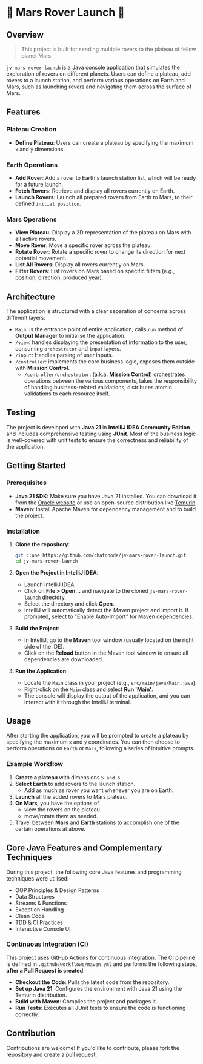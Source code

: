 # 🚀 Mars Rover Launch 🚀
## Overview

> This project is built for sending multiple rovers to the plateau of fellow planet Mars.

`jv-mars-rover-launch` is a Java console application that simulates the exploration of rovers on different planets. Users can define a plateau, add rovers to a launch station, and perform various operations on Earth and Mars, such as launching rovers and navigating them across the surface of Mars.

## Features
### Plateau Creation
- **Define Plateau**: Users can create a plateau by specifying the maximum `x` and `y` dimensions.

### Earth Operations
- **Add Rover**: Add a rover to Earth's launch station list, which will be ready for a future launch.
- **Fetch Rovers**: Retrieve and display all rovers currently on Earth.
- **Launch Rovers**: Launch all prepared rovers from Earth to Mars, to their defined `initial position`.

### Mars Operations
- **View Plateau**: Display a 2D representation of the plateau on Mars with all active rovers.
- **Move Rover**: Move a specific rover across the plateau.
- **Rotate Rover**: Rotate a specific rover to change its direction for next potential movement.
- **List All Rovers**: Display all rovers currently on Mars.
- **Filter Rovers**: List rovers on Mars based on specific filters (e.g., position, direction, produced year).

## Architecture

The application is structured with a clear separation of concerns across different layers:

- `Main`: is the entrance point of entire application, calls `run` method of **Output Manager** to initialise the application.
- `/view`: handles displaying the presentation of information to the user, consuming `orchestrator` and `input` layers.
- `/input`: Handles parsing of user inputs.
- `/controller`: implements the core business logic, exposes them outside with **Mission Control**.
  - `/controller/orchestrator`: (a.k.a. **Mission Control**) orchestrates operations between the various components, takes the responsibility of handling business-related validations, distributes atomic validations to each resource itself. 

## Testing

The project is developed with **Java 21** in **IntelliJ IDEA Community Edition** and includes comprehensive testing using **JUnit**. Most of the business logic is well-covered with unit tests to ensure the correctness and reliability of the application.

## Getting Started

### Prerequisites

- **Java 21 SDK**: Make sure you have Java 21 installed. You can download it from the [Oracle website](https://www.oracle.com/java/technologies/javase/jdk21-archive-downloads.html) or use an open-source distribution like [Temurin](https://adoptium.net/).
- **Maven**: Install Apache Maven for dependency management and to build the project.

### Installation

1. **Clone the repository**:
    ```bash
    git clone https://github.com/chatonode/jv-mars-rover-launch.git
    cd jv-mars-rover-launch
    ```

2. **Open the Project in IntelliJ IDEA**:
    - Launch IntelliJ IDEA.
    - Click on **File > Open...** and navigate to the cloned `jv-mars-rover-launch` directory.
    - Select the directory and click **Open**.
    - IntelliJ will automatically detect the Maven project and import it. If prompted, select to "Enable Auto-Import" for Maven dependencies.

3. **Build the Project**:
    - In IntelliJ, go to the **Maven** tool window (usually located on the right side of the IDE).
    - Click on the **Reload** button in the Maven tool window to ensure all dependencies are downloaded.

4. **Run the Application**:
    - Locate the `Main` class in your project (e.g., `src/main/java/Main.java`).
    - Right-click on the `Main` class and select **Run 'Main'**.
    - The console will display the output of the application, and you can interact with it through the IntelliJ terminal.


## Usage

After starting the application, you will be prompted to create a plateau by specifying the maximum `x` and `y` coordinates. You can then choose to perform operations on `Earth` or `Mars`, following a series of intuitive prompts.

### Example Workflow

1. **Create a plateau** with dimensions `5 and 6`.
2. **Select Earth** to add rovers to the launch station.
   - Add as much as rover you want whenever you are on Earth.
3. **Launch** all the added rovers to Mars plateau.
4. **On Mars**, you have the options of
   - view the rovers on the plateau
   - move/rotate them as needed.
5. Travel between **Mars** and **Earth** stations to accomplish one of the certain operations at above.

## Core Java Features and Complementary Techniques
During this project, the following core Java features and programming techniques were utilised:

- OOP Principles & Design Patterns
- Data Structures
- Streams & Functions
- Exception Handling
- Clean Code
- TDD & CI Practices
- Interactive Console UI

### Continuous Integration (CI)

This project uses GitHub Actions for continuous integration. The CI pipeline is defined in `.github/workflows/maven.yml` and performs the following steps, **after a Pull Request is created**:

- **Checkout the Code**: Pulls the latest code from the repository.
- **Set up Java 21**: Configures the environment with Java 21 using the Temurin distribution.
- **Build with Maven**: Compiles the project and packages it.
- **Run Tests**: Executes all JUnit tests to ensure the code is functioning correctly.

## Contribution

Contributions are welcome! If you'd like to contribute, please fork the repository and create a pull request.
